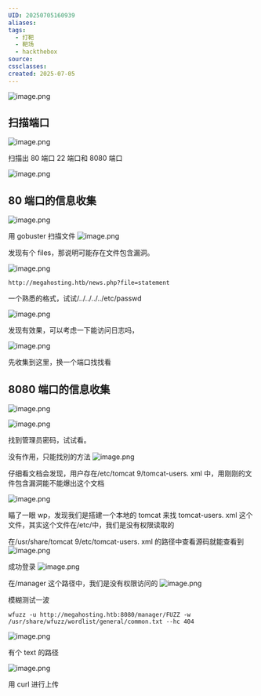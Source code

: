 ```yaml
---
UID: 20250705160939
aliases: 
tags:
  - 打靶
  - 靶场
  - hackthebox
source: 
cssclasses: 
created: 2025-07-05
---
```


![image.png](https://s2.loli.net/2025/07/05/twRjBUCsPKM3qy2.png)

## 扫描端口
![image.png](https://s2.loli.net/2025/07/05/53yYfQxeDj9cSnK.png)

扫描出 80 端口 22 端口和 8080 端口

![image.png](https://s2.loli.net/2025/07/05/QOystiPHzRWq3hG.png)


## 80 端口的信息收集
![image.png](https://s2.loli.net/2025/07/05/Dx4fSgZrUOyck8u.png)


用 gobuster 扫描文件
![image.png](https://s2.loli.net/2025/07/05/A158zLoXI2kMJdh.png)

发现有个 files，那说明可能存在文件包含漏洞。

![image.png](https://s2.loli.net/2025/07/05/QydcZ75ue1Ep3Kt.png)

```
http://megahosting.htb/news.php?file=statement
```

一个熟悉的格式，试试/../../../../etc/passwd

![image.png](https://s2.loli.net/2025/07/05/kIyBo4Ys96P5W8q.png)

发现有效果，可以考虑一下能访问日志吗，


![image.png](https://s2.loli.net/2025/07/05/FQnwZup3zYr9WLt.png)

先收集到这里，换一个端口找找看

## 8080 端口的信息收集
![image.png](https://s2.loli.net/2025/07/05/ekMvi7DZgmbpH6U.png)


![image.png](https://s2.loli.net/2025/07/05/6E1G4BkUVxwyYi2.png)

找到管理员密码，试试看。

没有作用，只能找别的方法
![image.png](https://s2.loli.net/2025/07/05/1ZhlazH4DRCNGTb.png)

仔细看文档会发现，用户存在/etc/tomcat 9/tomcat-users. xml 中，用刚刚的文件包含漏洞能不能爆出这个文档

![image.png](https://s2.loli.net/2025/07/05/iTLVU7a153IPtDz.png)

瞄了一眼 wp，发现我们是搭建一个本地的 tomcat 来找 tomcat-users. xml 这个文件，其实这个文件在/etc/中，我们是没有权限读取的

在/usr/share/tomcat 9/etc/tomcat-users. xml 的路径中查看源码就能查看到
![image.png](https://s2.loli.net/2025/07/05/yD3IsXcqYJ8OHEA.png)

成功登录
![image.png](https://s2.loli.net/2025/07/05/G5erf49M1l2HXOI.png)

在/manager 这个路径中，我们是没有权限访问的
![image.png](https://s2.loli.net/2025/07/05/l2o8XBjvsMi6Dyw.png)

模糊测试一波
```
wfuzz -u http://megahosting.htb:8080/manager/FUZZ -w /usr/share/wfuzz/wordlist/general/common.txt --hc 404
```

![image.png](https://s2.loli.net/2025/07/05/v4Cr7VH2LuxF96k.png)

有个 text 的路径

![image.png](https://s2.loli.net/2025/07/05/PT4W3SGguNanXF5.png)


用 curl 进行上传

